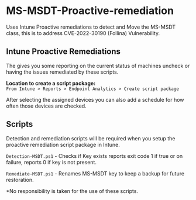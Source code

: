 MS-MSDT-Proactive-remediation
=======
Uses Intune Proactive remediations to detect and Move the MS-MSDT class, this is to address CVE-2022-30190 (Follina) Vulnerability.

Intune Proactive Remediations
-------
The gives you some reporting on the current status of machines uncheck or having the issues remediated by these scripts.<br>

**Location to create a script package:** <br>
```From Intune > Reports > Endpoint Analytics > Create script package```<br>

After selecting the assigned devices you can also add a schedule for how often those devices are checked.<br>

Scripts
-------
Detection and remediation scripts will be required when you setup the proactive remediation script package in Intune.

```Detection-MSDT.ps1``` - Checks if Key exists reports exit code 1 if true or on failure, reports 0 if key is not present.

```Remediate-MSDT.ps1``` - Renames MS-MSDT key to keep a backup for future restoration.

*No responsibility is taken for the use of these scripts.
